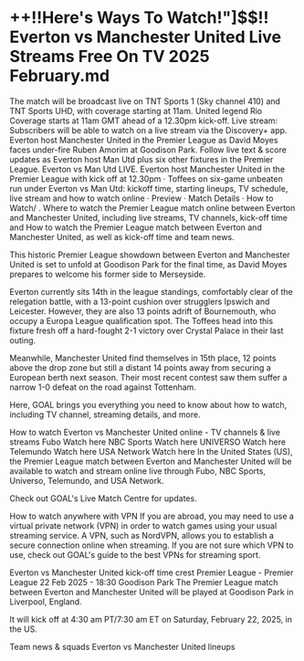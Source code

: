 # ++!!Here's Ways To Watch!"]$$!! Everton vs Manchester United Live Streams Free On TV 2025 February.md
The match will be broadcast live on TNT Sports 1 (Sky channel 410) and TNT Sports UHD, with coverage starting at 11am. United legend Rio
Coverage starts at 11am GMT ahead of a 12.30pm kick-off. Live stream: Subscribers will be able to watch on a live stream via the Discovery+ app.
Everton host Manchester United in the Premier League as David Moyes faces under-fire Ruben Amorim at Goodison Park.
Follow live text & score updates as Everton host Man Utd plus six other fixtures in the Premier League.
Everton vs Man Utd LIVE. Everton host Manchester United in the Premier League with kick off at 12.30pm · Toffees on six-game unbeaten run under
Everton vs Man Utd: kickoff time, starting lineups, TV schedule, live stream and how to watch online · Preview · Match Details · How to Watch/ .
Where to watch the Premier League match online between Everton and Manchester United, including live streams, TV channels, kick-off time and
How to watch the Premier League match between Everton and Manchester United, as well as kick-off time and team news.

This historic Premier League showdown between Everton and Manchester United is set to unfold at Goodison Park for the final time, as David Moyes prepares to welcome his former side to Merseyside.

Everton currently sits 14th in the league standings, comfortably clear of the relegation battle, with a 13-point cushion over strugglers Ipswich and Leicester. However, they are also 13 points adrift of Bournemouth, who occupy a Europa League qualification spot. The Toffees head into this fixture fresh off a hard-fought 2-1 victory over Crystal Palace in their last outing.

Meanwhile, Manchester United find themselves in 15th place, 12 points above the drop zone but still a distant 14 points away from securing a European berth next season. Their most recent contest saw them suffer a narrow 1-0 defeat on the road against Tottenham.

Here, GOAL brings you everything you need to know about how to watch, including TV channel, streaming details, and more.

How to watch Everton vs Manchester United online - TV channels & live streams
	Fubo	Watch here
	NBC Sports	Watch here
	UNIVERSO	Watch here
	Telemundo	Watch here
	USA Network	Watch here
In the United States (US), the Premier League match between Everton and Manchester United will be available to watch and stream online live through Fubo, NBC Sports, Universo, Telemundo, and USA Network.

Check out GOAL's Live Match Centre for updates.

How to watch anywhere with VPN
If you are abroad, you may need to use a virtual private network (VPN) in order to watch games using your usual streaming service. A VPN, such as NordVPN, allows you to establish a secure connection online when streaming. If you are not sure which VPN to use, check out GOAL's guide to the best VPNs for streaming sport.

Everton vs Manchester United kick-off time
crest
Premier League - Premier League
22 Feb 2025 - 18:30
Goodison Park
The Premier League match between Everton and Manchester United will be played at Goodison Park in Liverpool, England.

It will kick off at 4:30 am PT/7:30 am ET on Saturday, February 22, 2025, in the US.

Team news & squads
Everton vs Manchester United lineups
